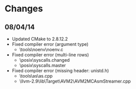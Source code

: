 Changes
=======

## 08/04/14 

* Updated CMake to 2.8.12.2
* Fixed compiler error (argument type)
  * \tools\noenv\noenv.c
* Fixed compiler error (multi-line rows)
  * \posix\syscalls.changed
  * \posix\syscalls.master
* Fixed compiler error (missing header: unistd.h)
  * \tools\as\as.cpp
  * \llvm-2.9\lib\Target\AVM2\AVM2MCAsmStreamer.cpp